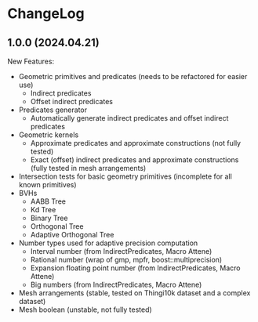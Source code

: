 # ChangeLog

## 1.0.0 (2024.04.21)

New Features:

- Geometric primitives and predicates (needs to be refactored for easier use)
  - Indirect predicates
  - Offset indirect predicates
- Predicates generator
  - Automatically generate indirect predicates and offset indirect predicates
- Geometric kernels
  - Approximate predicates and approximate constructions (not fully tested)
  - Exact (offset) indirect predicates and approximate constructions (fully tested in mesh arrangements)
- Intersection tests for basic geometry primitives (incomplete for all known primitives)
- BVHs
  - AABB Tree
  - Kd Tree
  - Binary Tree
  - Orthogonal Tree
  - Adaptive Orthogonal Tree
- Number types used for adaptive precision computation
  - Interval number (from IndirectPredicates, Macro Attene)
  - Rational number (wrap of gmp, mpfr, boost::multiprecision)
  - Expansion floating point number (from IndirectPredicates, Macro Attene)
  - Big numbers (from IndirectPredicates, Macro Attene)
- Mesh arrangements (stable, tested on Thingi10k dataset and a complex dataset)
- Mesh boolean (unstable, not fully tested)
